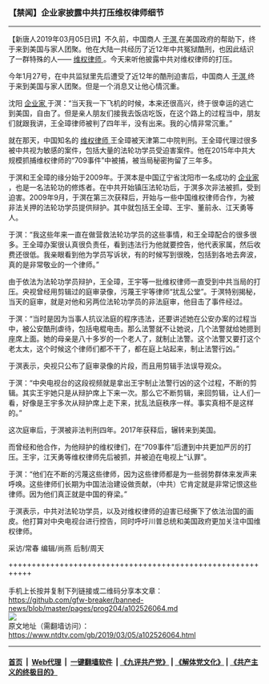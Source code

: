 ### 【禁闻】企业家披露中共打压维权律师细节
------------------------

<div class="post_content">
 <p>
  【新唐人2019年03月05日讯】不久前，中国商人
  <a href="https://www.ntdtv.com/gb/于溟.htm">
   于溟
  </a>
  在美国政府的帮助下，终于来到美国与家人团聚。他在大陆一共经历了近12年中共冤狱酷刑，也因此结识了一群特殊的人——
  <a href="https://www.ntdtv.com/gb/维权律师.htm">
   维权律师
  </a>
  。今天来听他披露中共对维权律师的打压。
 </p>
 <p>
  今年1月27号，在中共监狱里先后遭受了近12年的酷刑迫害后，中国商人
  <a href="https://www.ntdtv.com/gb/于溟.htm">
   于溟
  </a>
  终于来到美国与家人团聚。但是一个消息又让他心情沉重。
 </p>
 <p>
  沈阳
  <a href="https://www.ntdtv.com/gb/企业家.htm">
   企业家
  </a>
  于溟：“当天我一下飞机的时候，本来还很高兴，终于很幸运的逃亡到美国，自由了。但是亲人朋友们接我去饭店吃饭，在这个路上的过程当中，朋友们就跟我讲，王全璋律师被判了四年半，没有出来。我的心情非常沉重。”
 </p>
 <p>
  就在那天，中国知名的
  <a href="https://www.ntdtv.com/gb/维权律师.htm">
   维权律师
  </a>
  王全璋被天津第二中院判刑。王全璋代理过很多被中共视为敏感的案件，包括大量的法轮功学员受迫害案件。他在2015年中共大规模抓捕维权律师的“709事件”中被捕，被当局秘密拘留了三年多。
 </p>
 <p>
  于溟和王全璋的缘分始于2009年。于溟本是中国辽宁省沈阳市一名成功的
  <a href="https://www.ntdtv.com/gb/企业家.htm">
   企业家
  </a>
  ，也是一名法轮功的修炼者。在中共开始镇压法轮功后，于溟多次非法被抓，受到迫害。2009年9月，于溟在第三次获释后，开始与一些中国维权律师合作，为被非法关押的法轮功学员提供辩护。其中就包括王全璋、王宇、董前永、江天勇等人。
 </p>
 <p>
  于溟：“我这些年来一直在做营救法轮功学员的这些事情，和王全璋配合的很多很多。王全璋办案很认真很负责任，看到违法行为他就要控告，他代表家属，然后收费还很低。我亲眼看到他为学员写诉状，有的时候写到很晚，包括到各地去奔波，真的是非常敬业的一个律师。”
 </p>
 <p>
  由于依法为法轮功学员辩护，王全璋，王宇等一批维权律师一直受到中共当局的打压。央视曾经用剪辑过的庭审录像，污蔑王宇等律师“扰乱公堂”。于溟特别揭秘，当天的庭审，就是对他和另两位法轮功学员的非法庭审，他目击了事件经过。
 </p>
 <p>
  于溟：“当时是因为当事人抗议法庭的程序违法，还要讲述她在公安办案的过程当中，被公安酷刑虐待，包括电棍电击。那么法警就不让她说，几个法警就给她摁到座席上面。她的母亲是八十多岁的一个老人了，就制止法警。这个法警又要打这个老太太，这个时候这个律师们都不干了，都在庭上站起来，制止法警行凶。”
 </p>
 <p>
  于溟表示，央视只公布了庭审录像的片段，而且用剪辑手法误导观众。
 </p>
 <p>
  于溟：“中央电视台的这段视频就是拿出王宇制止法警行凶的这个过程，不断的剪辑。其实王宇她只是从辩护席上下来一次。那么它不断剪辑，来回剪辑，让人们一看，好像是王宇多次从辩护席上走下来，扰乱法庭秩序一样。事实真相不是这样的。”
 </p>
 <p>
  这次庭审后，于溟被非法判刑四年。2017年获释后，辗转来到美国。
 </p>
 <p>
  而曾经和他合作，为他辩护的维权律们，在“709事件”后遭到中共更加严厉的打压。王宇，江天勇等维权律师先后被抓，并被迫在电视上“认罪”。
 </p>
 <p>
  于溟：“他们在不断的污蔑这些律师，因为这些律师都是为一些弱势群体来发声来呼唤。这些律师们长期为中国法治建设做贡献，（中共）它肯定就是非常记恨这些律师。因为他们真正就是中国的脊梁。”
 </p>
 <p>
  于溟表示，中共对法轮功学员，以及对维权律师的迫害已经撕下了依法治国的画皮。他打算对中央电视台进行控告，同时呼吁川普总统和美国政府更加关注中国维权律师。
 </p>
 <p>
  采访/常春 编辑/尚燕 后制/周天
 </p>
 <div class="single_ad">
 </div>
</div>

+++++++++++++++++++++++++++++++++++++++++++++++++++++++++++<br/><br/>
手机上长按并复制下列链接或二维码分享本文章：<br/>
https://github.com/gfw-breaker/banned-news/blob/master/pages/prog204/a102526064.md <br/>
<a href='https://github.com/gfw-breaker/banned-news/blob/master/pages/prog204/a102526064.md'><img src='https://github.com/gfw-breaker/banned-news/blob/master/pages/prog204/a102526064.md.png'/></a> <br/>
原文地址（需翻墙访问）：https://www.ntdtv.com/gb/2019/03/05/a102526064.html


------------------------
#### [首页](https://github.com/gfw-breaker/banned-news/blob/master/README.md) &nbsp;|&nbsp; [Web代理](https://github.com/labour-camp/helloworld) &nbsp;|&nbsp; [一键翻墙软件](https://github.com/gfw-breaker/nogfw/blob/master/README.md) &nbsp;| [《九评共产党》](https://github.com/gfw-breaker/9ping.md/blob/master/README.md#九评之一评共产党是什么) | [《解体党文化》](https://github.com/gfw-breaker/jtdwh.md/blob/master/README.md) | [《共产主义的终极目的》](https://github.com/gfw-breaker/gczydzjmd.md/blob/master/README.md)

